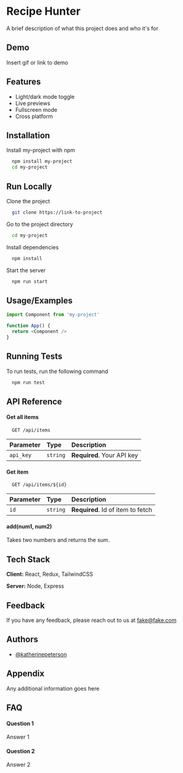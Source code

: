 
# Recipe Hunter

A brief description of what this project does and who it's for


## Demo

Insert gif or link to demo

  
## Features

- Light/dark mode toggle
- Live previews
- Fullscreen mode
- Cross platform

  
## Installation 

Install my-project with npm

```bash 
  npm install my-project
  cd my-project
```
    
## Run Locally

Clone the project

```bash
  git clone https://link-to-project
```

Go to the project directory

```bash
  cd my-project
```

Install dependencies

```bash
  npm install
```

Start the server

```bash
  npm run start
```

  
## Usage/Examples

```javascript
import Component from 'my-project'

function App() {
  return <Component />
}
```

  
## Running Tests

To run tests, run the following command

```bash
  npm run test
```

  
## API Reference

#### Get all items

```http
  GET /api/items
```

| Parameter | Type     | Description                |
| :-------- | :------- | :------------------------- |
| `api_key` | `string` | **Required**. Your API key |

#### Get item

```http
  GET /api/items/${id}
```

| Parameter | Type     | Description                       |
| :-------- | :------- | :-------------------------------- |
| `id`      | `string` | **Required**. Id of item to fetch |

#### add(num1, num2)

Takes two numbers and returns the sum.

  
## Tech Stack

**Client:** React, Redux, TailwindCSS

**Server:** Node, Express

  
## Feedback

If you have any feedback, please reach out to us at fake@fake.com

  
## Authors

- [@katherinepeterson](https://www.github.com/katherinepeterson)

  
## Appendix

Any additional information goes here

  
## FAQ

#### Question 1

Answer 1

#### Question 2

Answer 2

  